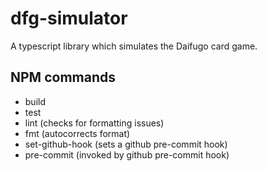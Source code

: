 # dfg-simulator
A typescript library which simulates the Daifugo card game.

## NPM commands
- build
- test
- lint (checks for formatting issues)
- fmt (autocorrects format)
- set-github-hook (sets a github pre-commit hook)
- pre-commit (invoked by github pre-commit hook)
